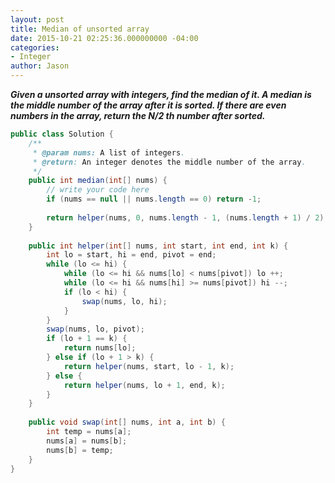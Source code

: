 ```yaml
---
layout: post
title: Median of unsorted array
date: 2015-10-21 02:25:36.000000000 -04:00
categories:
- Integer
author: Jason
---
```

<p><strong><em>Given a unsorted array with integers, find the median of it. A median is the middle number of the array after it is sorted. If there are even numbers in the array, return the N/2 th number after sorted.</em></strong><br />


``` java
public class Solution {
    /**
     * @param nums: A list of integers.
     * @return: An integer denotes the middle number of the array.
     */
    public int median(int[] nums) {
        // write your code here
        if (nums == null || nums.length == 0) return -1;
        
        return helper(nums, 0, nums.length - 1, (nums.length + 1) / 2);
    }
    
    public int helper(int[] nums, int start, int end, int k) {
        int lo = start, hi = end, pivot = end;
        while (lo <= hi) {
            while (lo <= hi && nums[lo] < nums[pivot]) lo ++;
            while (lo <= hi && nums[hi] >= nums[pivot]) hi --;
            if (lo < hi) {
                swap(nums, lo, hi);
            }
        }
        swap(nums, lo, pivot);
        if (lo + 1 == k) {
            return nums[lo];
        } else if (lo + 1 > k) {
            return helper(nums, start, lo - 1, k);
        } else {
            return helper(nums, lo + 1, end, k);
        }
    }
    
    public void swap(int[] nums, int a, int b) {
        int temp = nums[a];
        nums[a] = nums[b];
        nums[b] = temp;
    }
}
```

